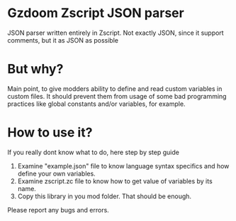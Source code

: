 # Gzdoom Zscript JSON parser
JSON parser written entirely in Zscript.
Not exactly JSON, since it support comments, but it as JSON as possible

# But why?
Main point, to give modders ability to define and read custom variables in custom files.
It should prevent them from usage of some bad programming practices like global constants and/or variables, for example.

# How to use it?
If you really dont know what to do, here step by step guide
1. Examine "example.json" file to know language syntax specifics and how define your own variables.
2. Examine zscript.zc file to know how to get value of variables by its name.
3. Copy this library in you mod folder.
That should be enough.

Please report any bugs and errors.